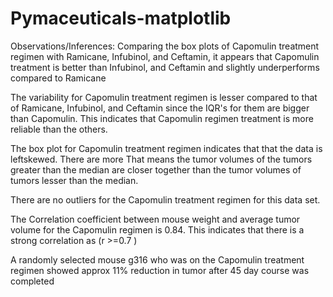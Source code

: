 # Pymaceuticals-matplotlib

Observations/Inferences:
Comparing the box plots of Capomulin treatment regimen with Ramicane, Infubinol, and Ceftamin, it appears that Capomulin treatment is better than Infubinol, and Ceftamin and slightly underperforms compared to Ramicane

The variability for Capomulin treatment regimen is lesser compared to that of Ramicane, Infubinol, and Ceftamin since the IQR's for them are bigger than Capomulin. This indicates that Capomulin regimen treatment is more reliable than the others.

The box plot for Capomulin treatment regimen indicates that that the data is leftskewed. There are more That means the tumor volumes of the tumors greater than the median are closer together than the tumor volumes of tumors lesser than the median.

There are no outliers for the Capomulin treatment regimen for this data set.

The Correlation coefficient between mouse weight and average tumor volume for the Capomulin regimen is 0.84. This indicates that there is a strong correlation as (r >=0.7 )

A randomly selected mouse g316 who was on the Capomulin treatment regimen showed approx 11% reduction in tumor after 45 day course was completed

